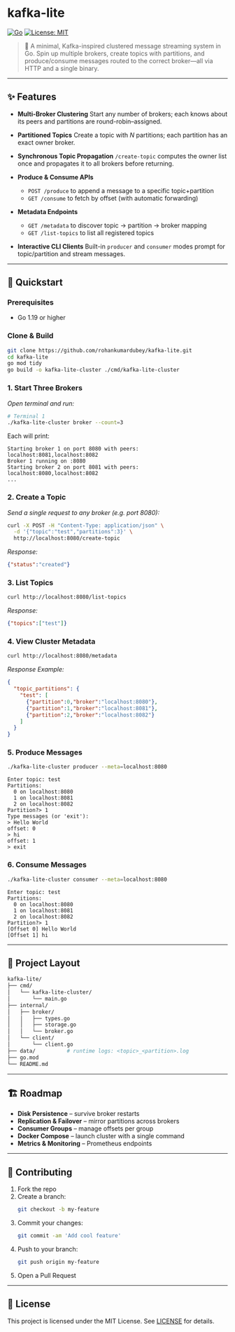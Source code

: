 # kafka-lite

[![Go](https://img.shields.io/badge/Go-1.19+-00ADD8?logo=go)](https://golang.org)
[![License: MIT](https://img.shields.io/badge/License-MIT-green.svg)](LICENSE)

> 🚀 A minimal, Kafka-inspired clustered message streaming system in Go.
> Spin up multiple brokers, create topics with partitions, and produce/consume messages routed to the correct broker—all via HTTP and a single binary.

---

## ✨ Features

- **Multi-Broker Clustering**
  Start any number of brokers; each knows about its peers and partitions are round-robin–assigned.

- **Partitioned Topics**
  Create a topic with _N_ partitions; each partition has an exact owner broker.

- **Synchronous Topic Propagation**
  `/create-topic` computes the owner list once and propagates it to all brokers before returning.

- **Produce & Consume APIs**
  - `POST /produce` to append a message to a specific topic+partition
  - `GET /consume` to fetch by offset (with automatic forwarding)

- **Metadata Endpoints**
  - `GET /metadata` to discover topic → partition → broker mapping
  - `GET /list-topics` to list all registered topics

- **Interactive CLI Clients**
  Built-in `producer` and `consumer` modes prompt for topic/partition and stream messages.

---

## 🚀 Quickstart

### Prerequisites

- Go 1.19 or higher

### Clone & Build

```sh
git clone https://github.com/rohankumardubey/kafka-lite.git
cd kafka-lite
go mod tidy
go build -o kafka-lite-cluster ./cmd/kafka-lite-cluster

```

### 1. Start Three Brokers

_Open terminal and run:_

```sh
# Terminal 1
./kafka-lite-cluster broker --count=3
```

Each will print:
```
Starting broker 1 on port 8080 with peers: localhost:8081,localhost:8082
Broker 1 running on :8080
Starting broker 2 on port 8081 with peers: localhost:8080,localhost:8082
...
```

### 2. Create a Topic

_Send a single request to any broker (e.g. port 8080):_

```sh
curl -X POST -H "Content-Type: application/json" \
  -d '{"topic":"test","partitions":3}' \
  http://localhost:8080/create-topic
```

_Response:_
```json
{"status":"created"}
```

### 3. List Topics

```sh
curl http://localhost:8080/list-topics
```

_Response:_
```json
{"topics":["test"]}
```

### 4. View Cluster Metadata

```sh
curl http://localhost:8080/metadata
```

_Response Example:_
```json
{
  "topic_partitions": {
    "test": [
      {"partition":0,"broker":"localhost:8080"},
      {"partition":1,"broker":"localhost:8081"},
      {"partition":2,"broker":"localhost:8082"}
    ]
  }
}
```

### 5. Produce Messages

```sh
./kafka-lite-cluster producer --meta=localhost:8080
```

```
Enter topic: test
Partitions:
  0 on localhost:8080
  1 on localhost:8081
  2 on localhost:8082
Partition?> 1
Type messages (or 'exit'):
> Hello World
offset: 0
> hi
offset: 1
> exit
```

### 6. Consume Messages

```sh
./kafka-lite-cluster consumer --meta=localhost:8080
```
```
Enter topic: test
Partitions:
  0 on localhost:8080
  1 on localhost:8081
  2 on localhost:8082
Partition?> 1
[Offset 0] Hello World
[Offset 1] hi
```

---

## 📁 Project Layout
```sh
kafka-lite/
├── cmd/
│   └── kafka-lite-cluster/
│       └── main.go
├── internal/
│   ├── broker/
│   │   ├── types.go
│   │   ├── storage.go
│   │   └── broker.go
│   └── client/
│       └── client.go
├── data/          # runtime logs: <topic>_<partition>.log
├── go.mod
└── README.md
```

---

## 🏗️ Roadmap

- **Disk Persistence** – survive broker restarts
- **Replication & Failover** – mirror partitions across brokers
- **Consumer Groups** – manage offsets per group
- **Docker Compose** – launch cluster with a single command
- **Metrics & Monitoring** – Prometheus endpoints

---

## 🤝 Contributing

1. Fork the repo
2. Create a branch:
   ```sh
   git checkout -b my-feature
   ```
3. Commit your changes:
   ```sh
   git commit -am 'Add cool feature'
   ```
4. Push to your branch:
   ```sh
   git push origin my-feature
   ```
5. Open a Pull Request

---

## 📄 License

This project is licensed under the MIT License. See [LICENSE](LICENSE) for details.
